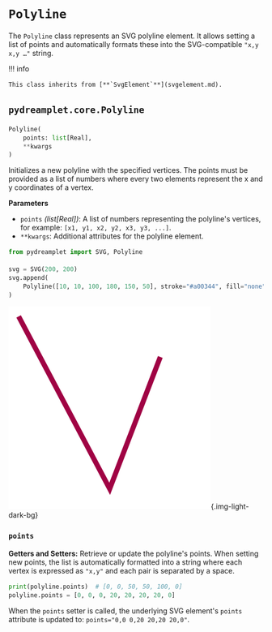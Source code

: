 # `Polyline`

The `Polyline` class represents an SVG polyline element. It allows setting a list of points and automatically formats these into the SVG-compatible `"x,y x,y …"` string.

!!! info

    This class inherits from [**`SvgElement`**](svgelement.md).

## <span class=class></span>`pydreamplet.core.Polyline`

```py
Polyline(
    points: list[Real],
    **kwargs
)
```

Initializes a new polyline with the specified vertices. The points must be provided as a list of numbers where every two elements represent the x and y coordinates of a vertex.

<span class="param">**Parameters**</span>

- `points` *(list[Real])*: A list of numbers representing the polyline's vertices, for example: `[x1, y1, x2, y2, x3, y3, ...]`.
- `**kwargs`: Additional attributes for the polyline element.

```py
from pydreamplet import SVG, Polyline

svg = SVG(200, 200)
svg.append(
    Polyline([10, 10, 100, 180, 150, 50], stroke="#a00344", fill="none", stroke_width=5)
)
```

![Result](assets/polyline_example.svg){.img-light-dark-bg}

### <span class="prop"></span>`points`

**Getters and Setters:** Retrieve or update the polyline's points. When setting new points, the list is automatically formatted into a string where each vertex is expressed as `"x,y"` and each pair is separated by a space.

```py
print(polyline.points)  # [0, 0, 50, 50, 100, 0]
polyline.points = [0, 0, 0, 20, 20, 20, 20, 0]
```

When the `points` setter is called, the underlying SVG element's `points` attribute is updated to: `points="0,0 0,20 20,20 20,0"`.